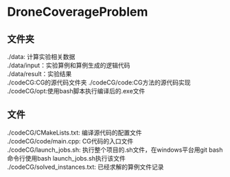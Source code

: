 # DroneCoverageProblem

## 文件夹  
./data: 计算实验相关数据  
./data/input：实验算例和算例生成的逻辑代码  
./data/result：实验结果  
./codeCG:CG的源代码文件夹
./codeCG/code:CG方法的源代码实现
./codeCG/opt:使用bash脚本执行编译后的.exe文件

## 文件
./codeCG/CMakeLists.txt: 编译源代码的配置文件  
./codeCG/code/main.cpp: CG代码的入口文件  
./codeCG/launch_jobs.sh: 执行整个项目的.sh文件，在windows平台用git bash命令行使用bash launch_jobs.sh执行该文件  
./codeCG/solved_instances.txt: 已经求解的算例文件记录  